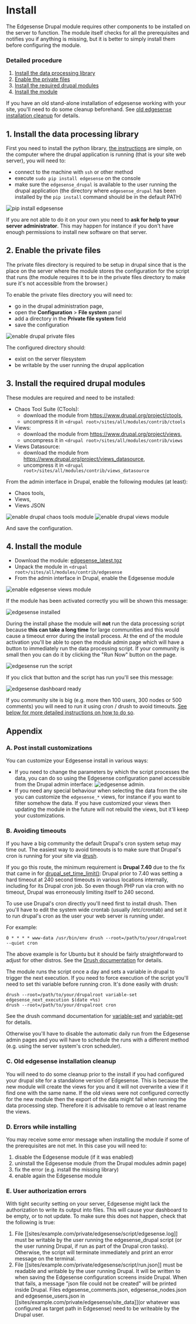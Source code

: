 # Install 

The Edgesense Drupal module requires other components to be installed on the server to function. The module itself checks for all the prerequisites and notifies you if anything is missing, but it is better to simply install them before configuring the module.

### Detailed procedure
1. [Install the data processing library](#1-install-the-data-processing-library)
2. [Enable the private files](#2-enable-the-private-files)
3. [Install the required drupal modules](#3-install-the-required-drupal-modules)
4. [Install the module](#4-install-the-module)

If you have an old stand-alone installation of edgesense working with your site, you'll need to do some cleanup beforehand. See [old edgesense installation cleanup](#b-old-edgesense-installation-cleanup) for details.

## 1. Install the data processing library

First you need to install the python library, [the instructions](../../python/README.md) are simple, on the computer where the drupal application is running (that is your site web server), you will need to:

- connect to the machine with `ssh` or other method
- execute `sudo pip install edgesense` on the console
- make sure the `edgesense_drupal` is available to the user running the drupal application (the directory where `edgesense_drupal` has been installed by the `pip install` command should be in the default PATH)

![pip install edgesense](../../documentation/images/pip_install_edgesense.gif)

If you are not able to do it on your own you need to **ask for help to your server administrator**. This may happen for instance if you don't have enough permissions to install new software on that server.

## 2. Enable the private files 

The private files directory is required to be setup in drupal since that is the place on the server where the module stores the configuration for the script that runs (the module requires it to be in the private files directory to make sure it's not accessible from the browser.)

To enable the private files directory you will need to:

- go in the drupal administration page, 
- open the **Configuration** > **File system** panel
- add a directory in the **Private file system** field
- save the configuration

![enable drupal private files](../../documentation/images/drupal_private_files.png)

The configured directory should:

- exist on the server filesystem
- be writable by the user running the drupal application


## 3. Install the required drupal modules

These modules are required and need to be installed:

- Chaos Tool Suite (CTools): 
    - download the module from https://www.drupal.org/project/ctools, 
    - uncompress it in `<drupal root>/sites/all/modules/contrib/ctools`       
- Views:
    - download the module from https://www.drupal.org/project/views,
    - uncompress it in `<drupal root>/sites/all/modules/contrib/views`
- Views Datasource:
    - download the module from https://www.drupal.org/project/views_datasource, 
    - uncompress it in `<drupal root>/sites/all/modules/contrib/views_datasource`
        
From the admin interface in Drupal, enable the following modules (at least): 

- Chaos tools, 
- Views, 
- Views JSON

![enable drupal chaos tools module](../../documentation/images/drupal_modules_chaos_tools.png)
![enable drupal views module](../../documentation/images/drupal_modules_views.png)

And save the configuration.

## 4. Install the module

- Download the module: [edgesense_latest.tgz](../dist/edgesense_latest.tgz)
- Unpack the module in `<drupal root>/sites/all/modules/contrib/edgesense`
- From the admin interface in Drupal, enable the Edgesense module

![enable edgesense views module](../../documentation/images/drupal_modules_edgesense.png)

If the module has been activated correctly you will be shown this message:

![edgesense installed](../../documentation/images/edgesense_installed.png)

During the install phase the module will **not** run the data processing script because **this can take a long time** for large communities and this would cause a timeout error during the install process. At the end of the module activation you'll be able to open the module admin page which will have a button to immediately run the data processing script. If your community is small then you can do it by clicking the "Run Now" button on the page.

![edgesense run the script](../../documentation/images/edgesense_run_the_script.png)

If you click that button and the script has run you'll see this message:

![edgesense dashboard ready](../../documentation/images/edgesense_dashboard_ready.png)

If you community site is big (e.g. more then 100 users, 300 nodes or 500 comments) you will need to run it using cron / drush to avoid timeouts. [See below for more detailed instructions on how to do so](https://github.com/Wikitalia/edgesense/tree/master/php/drupal#b-avoiding-timeouts).

## Appendix

### A. Post install customizations

You can customize your Edgesense install in various ways:

- If you need to change the parameters by which the script processes the data, you can do so using the Edgesense configuration panel accessible from the Drupal admin interface: ![edgesense admin](../../documentation/images/edgesense_admin.png).
- If you need any special behaviour when selecting the data from the site you can customize the `edgesense_*` views, for instance if you want to filter somehow the data. If you have customized your views then updating the module in the future will not rebuild the views, but it'll keep your customizations.

### B. Avoiding timeouts

If you have a big community the default Drupal's cron system setup may time out. The easiest way to avoid timeouts is to make sure that Drupal's cron is running for your site via [drush](http://www.drush.org/). 

If you go this route, the minimum requirement is **Drupal 7.40** due to the fix that came in for [drupal_set_time_limit()](https://api.drupal.org/api/drupal/includes%21common.inc/function/drupal_set_time_limit/7): Drupal prior to 7.40 was setting a hard timeout at 240 second timeouts in various locations internally, including for its Drupal cron job. So even though PHP run via cron with no timeout, Drupal was erroneously limiting itself to 240 second.

To use use Drupal's cron directly you'll need first to install drush. Then you'll have to edit the system wide crontab (usually /etc/crontab) and set it to run drupal's cron as the user your web server is running under.

For example:

`0 * * * * www-data /usr/bin/env drush --root=/path/to/your/drupalroot --quiet cron`

The above example is for Ubuntu but it should be fairly straightforward to adjust for other distros. See the [Drush documentation](http://www.drush.org/en/master/cron/) for details.

The module runs the script once a day and sets a variable in drupal to trigger the next execution. If you need to force execution of the script you'll need to set thi variable before running cron. It's done easily with drush:

```
drush --root=/path/to/your/drupalroot variable-set edgesense_next_execution $(date +%s)
drush --root=/path/to/your/drupalroot cron
```

See the drush command documentation for [variable-set](http://drushcommands.com/drush-7x/variable/variable-set) and [variable-get](http://drushcommands.com/drush-7x/variable/variable-get) for details.

Otherwise you'll have to disable the automatic daily run from the Edgesense admin pages and you will have to schedule the runs with a different method (e.g. using the server system's cron scheduler).


### C. Old edgesense installation cleanup

You will need to do some cleanup prior to the install if you had configured your drupal site for a standalone version of Edgesense. This is because the new module will create the views for you and it will not overwrite a view if it find one with the same name. If the old views were not configured correctly for the new module then the export of the data might fail when running the data processing step. Therefore it is advisable to remove o at least rename the views.

### D. Errors while installing

You may receive some error message when installing the module if some of the prerequisites are not met. In this case you will need to:

1. disable the Edgesense module (if it was enabled)
2. uninstall the Edgesense module (from the Drupal modules admin page)
3. fix the error (e.g. install the missing library)
4. enable again the Edgesense module 

### E. User authorization errors

With tight security setting on your server, Edgesense might lack the authorization to write its output into files. This will cause your dashboard to be empty, or to not update. To make sure this does not happen, check that the following is true:

1. File [[sites/example.com/private/edgesense/script/edgesense.log]] must be writable by the user running the edgesense_drupal script (or the user running Drupal, if run as part of the Drupal cron tasks). Otherwise, the script will terminate immediately and print an error message on the terminal. 
2. File [[sites/example.com/private/edgesense/script/run.json]] must be readable and writable by the user running Drupal. It will be written to when saving the Edgesense configuration screens inside Drupal. When that fails, a message "json file could not be created" will be printed inside Drupal.
Files edgesense_comments.json, edgesense_nodes.json and edgesense_users.json in [[sites/example.com/private/edgesense/site_data]](or whatever was configured as target path in Edgesense) need to be writeable by the Drupal user. 
